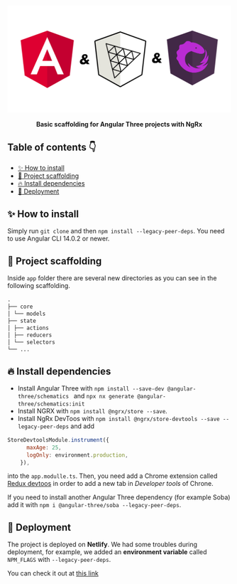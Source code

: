![image](docs/images/cover.jpg)

<div align="center">
    <b>Basic scaffolding for Angular Three projects with NgRx</b>
</div>

## Table of contents 👇

- [✨ How to install](#-how-to-install)
- [🔧 Project scaffolding](#-project-scaffolding)
- [🔥 Install dependencies](#-install-dependencies)
- [🚀 Deployment](#-deployment)

## ✨ How to install

Simply run `git clone` and then `npm install --legacy-peer-deps`. You need to use Angular CLI 14.0.2 or newer.

## 🔧 Project scaffolding

Inside `app` folder there are several new directories as you can see in the following scaffolding.

```
.
├── core
│ └── models
├── state
│ ├── actions
│ ├── reducers
│ └── selectors
└── ...
```

## 🔥 Install dependencies

- Install Angular Three with `npm install --save-dev @angular-three/schematics ` and `npx nx generate @angular-three/schematics:init`
- Install NGRX with `npm install @ngrx/store --save`.
- Install NgRx DevToos with `npm install @ngrx/store-devtools --save --legacy-peer-deps` and add

```js
StoreDevtoolsModule.instrument({
      maxAge: 25,
      logOnly: environment.production,
    }),
```

into the `app.modulle.ts`. Then, you need add a Chrome extension called [Redux devtoos](https://chrome.google.com/webstore/detail/redux-devtools/lmhkpmbekcpmknklioeibfkpmmfibljd?hl=es) in order to add a new tab in _Developer tools_ of Chrone.

If you need to install another Angular Three dependency (for example Soba) add it with `npm i @angular-three/soba --legacy-peer-deps`.

## 🚀 Deployment

The project is deployed on **Netlify**. We had some troubles during deployment, for example, we added an **environment variable** called `NPM_FLAGS` with `--legacy-peer-deps`.

You can check it out at [this link](https://angular-ngrx-threejs.netlify.app/)

